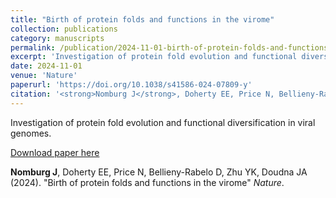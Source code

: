 ```yaml
---
title: "Birth of protein folds and functions in the virome"
collection: publications
category: manuscripts
permalink: /publication/2024-11-01-birth-of-protein-folds-and-functions-in-the-virome
excerpt: 'Investigation of protein fold evolution and functional diversification in viral genomes.'
date: 2024-11-01
venue: 'Nature'
paperurl: 'https://doi.org/10.1038/s41586-024-07809-y'
citation: '<strong>Nomburg J</strong>, Doherty EE, Price N, Bellieny-Rabelo D, Zhu YK, Doudna JA (2024). "Birth of protein folds and functions in the virome" <i>Nature</i>.'
---
```


Investigation of protein fold evolution and functional diversification in viral genomes.

<a href='https://doi.org/10.1038/s41586-024-07809-y'>Download paper here</a>

<strong>Nomburg J</strong>, Doherty EE, Price N, Bellieny-Rabelo D, Zhu YK, Doudna JA (2024). "Birth of protein folds and functions in the virome" <i>Nature</i>.
